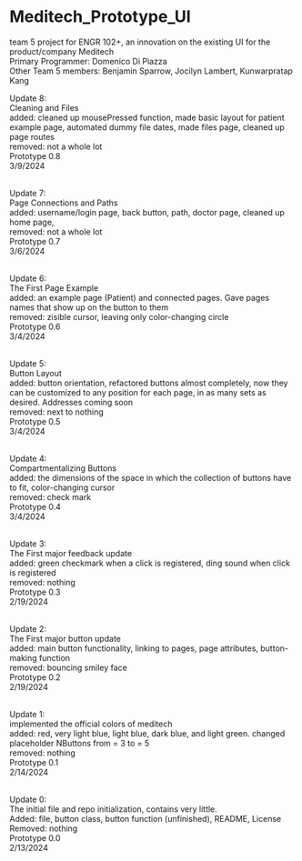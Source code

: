 # Meditech_Prototype_UI
team 5 project for ENGR 102+, an innovation on the existing UI for the product/company Meditech <br>
Primary Programmer: Domenico Di Piazza <br>
Other Team 5 members: Benjamin Sparrow, Jocilyn Lambert, Kunwarpratap Kang <br>

Update 8:<br>
Cleaning and Files<br>
added: cleaned up mousePressed function, made basic layout for patient example page, automated dummy file dates, made files page, cleaned up page routes<br>
removed: not a whole lot<br>
Prototype 0.8<br>
3/9/2024<br>
<br>

Update 7:<br>
Page Connections and Paths<br>
added: username/login page, back button, path, doctor page, cleaned up home page,<br>
removed: not a whole lot<br>
Prototype 0.7<br>
3/6/2024<br>
<br>

Update 6:<br>
The First Page Example<br>
added: an example page (Patient) and connected pages. Gave pages names that show up on the button to them<br>
removed: zisible cursor, leaving only color-changing circle<br>
Prototype 0.6<br>
3/4/2024<br>
<br>

Update 5:<br>
Button Layout<br>
added: button orientation, refactored buttons almost completely, now they can be customized to any position for each page, in as many sets as desired. Addresses coming soon<br>
removed: next to nothing<br>
Prototype 0.5<br>
3/4/2024<br>
<br>

Update 4:<br>
Compartmentalizing Buttons<br>
added: the dimensions of the space in which the collection of buttons have to fit, color-changing cursor<br>
removed: check mark<br>
Prototype 0.4<br>
3/4/2024<br>
<br>

Update 3:<br>
The First major feedback update<br>
added: green checkmark when a click is registered, ding sound when click is registered<br>
removed: nothing<br>
Prototype 0.3<br>
2/19/2024<br>
<br>


Update 2:<br>
The First major button update<br>
added: main button functionality, linking to pages, page attributes, button-making function<br>
removed: bouncing smiley face<br>
Prototype 0.2<br>
2/19/2024<br>
<br>

Update 1:<br>
  implemented the official colors of meditech<br>
  added: red, very light blue, light blue, dark blue, and light green. changed placeholder NButtons from = 3 to = 5<br>
  removed: nothing<br>
  Prototype 0.1 <br>
  2/14/2024<br>
<br>

Update 0:<br>
  The initial file and repo initialization, contains very little. <br>
  Added: file, button class, button function (unfinished), README, License <br>
  Removed: nothing <br>
  Prototype 0.0 <br>
  2/13/2024 <br>

